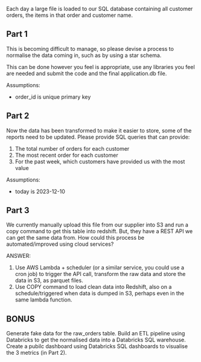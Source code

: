 
Each day a large file is loaded to our SQL database containing all customer orders, the items in that order and customer name.

## Part 1

This is becoming difficult to manage, so please devise a process to normalise the data coming in, such as by using a star schema.

This can be done however you feel is appropriate, use any libraries you feel are needed and submit the code and the final application.db file.

Assumptions:

- order_id is unique primary key


## Part 2

Now the data has been transformed to make it easier to store, some of the reports need to be updated. Please provide SQL queries that can provide:

1) The total number of orders for each customer
2) The most recent order for each customer
3) For the past week, which customers have provided us with the most value


Assumptions:

- today is 2023-12-10

## Part 3

We currently manually upload this file from our supplier into S3 and run a copy command to get this table into redshift. But, they have a REST API we can get the same data from. How could this process be automated/improved using cloud services?

ANSWER:

1. Use AWS Lambda + scheduler (or a similar service, you could use a cron job) to trigger the API call, transform the raw data and store the data in S3, as parquet files.
2. Use COPY command to load clean data into Redshift, also on a schedule/triggered when data is dumped in S3, perhaps even in the same lambda function.

## BONUS

Generate fake data for the raw_orders table. Build an ETL pipeline using Databricks to get the normalised data into a Databricks SQL warehouse. Create a pubilc dashboard using Databricks SQL dashboards to visualise the 3 metrics (in Part 2).